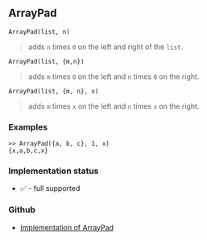 ## ArrayPad 

```
ArrayPad(list, n)
```

> adds `n` times `0` on the left and right of the `list`. 


```
ArrayPad(list, {m,n})
```

> adds `m` times `0` on the left and `n` times `0` on the right. 

```
ArrayPad(list, {m, n}, x)
```

> adds `m` times `x` on the left and `n` times `x` on the right. 

### Examples 

```
>> ArrayPad({a, b, c}, 1, x)
{x,a,b,c,x}
```








### Implementation status

* &#x2705; - full supported

### Github

* [Implementation of ArrayPad](https://github.com/axkr/symja_android_library/blob/master/symja_android_library/matheclipse-core/src/main/java/org/matheclipse/core/builtin/ListFunctions.java#L1076) 
